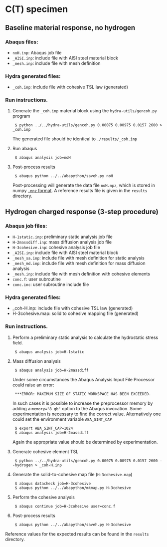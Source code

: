# C(T) specimen

## Baseline material response, no hydrogen

### Abaqus files:

* `noH.inp`: Abaqus job file
* `_AISI.inp`: include file with AISI steel material block
* `_mesh.inp`: include file with mesh definition

### Hydra generated files:

* `_coh.inp`: include file with cohesive TSL law (generated)

### Run instructions.

1. Generate the `_coh.inp` material block using the `hydra-utils/gencoh.py` program

        $ python ../../hydra-utils/gencoh.py 0.00075 0.00975 0.0157 2600 > _coh.inp

   The  generated file should be identical to `./results/_coh.inp`

2. Run abaqus

        $ abaqus analysis job=noH

3. Post-process results

        $ abaqus python ../../abapython/saveh.py noH

   Post-processing will generate the data file `noH.npz`, which is stored
   in numpy [`.npz` format](http://docs.scipy.org/doc/numpy/reference/generated/numpy.savez.html).
   A reference results file is given in the `results` directory.

## Hydrogen charged response (3-step procedure)

### Abaqus job files:

* `H-1static.inp`: preliminary static analysis job file
* `H-2massdiff.inp`: mass diffusion analysis job file
* `H-3cohesive.inp`: cohesive analysis job file
* `_AISI.inp`: include file with AISI steel material block
* `_mesh_sa.inp`: include file with mesh definition for static analysis
* `_mesh_md.inp`: include file with mesh definition for mass diffusion
  analysis
* `_mesh.inp`: include file with mesh definition with cohesive elements
* `conc.f`: user subroutine
* `conc.inc`: user subroutine include file

### Hydra generated files:

* _coh-H.inp: include file with cohesive TSL law (generated)
* H-3cohesive.map: solid to cohesive mapping file (generated)

### Run instructions.

1. Perform a preliminary static analysis to calculate the hydrostatic
   stress field.

        $ abaqus analysis job=H-1static

2. Mass diffusion analysis

        $ abaqus analysis job=H-2massdiff

   Under some circumstances the Abaqus Analysis Input File Processor could
   raise an error:

        ***ERROR: MAXIMUM SIZE OF STATIC WORKSPACE HAS BEEN EXCEEDED.

   In such cases it is possible to increase the preprocessor memory by adding
   a `memory="8 gb"` option to the Abaqus invocation. Some experimentation is
   necessary to find the correct value.
   Alternatively one could set the environment variable `ABA_SINT_CAP`

        $ export ABA_SINT_CAP=1024
        $ abaqus analysis job=H-2massdiff

   Again the appropriate value should be determined by experimentation.


3. Generate cohesive element TSL

        $ python ../../hydra-utils/gencoh.py 0.00075 0.00975 0.0157 2600 --hydrogen > _coh-H.inp

4. Generate the solid-to-cohesive map file (`H-3cohesive.map`)

        $ abaqus datacheck job=H-3cohesive
        $ abaqus python ../../abapython/mkmap.py H-3cohesive

5. Perform the cohesive analysis

        $ abaqus continue job=H-3cohesive user=conc.f

6. Post-process results

        $ abaqus python ../../abapython/saveh.py H-3cohesive

Reference values for the expected results can be found in the `results`
directory.
